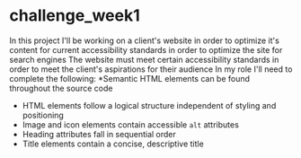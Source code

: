 # challenge_week1
In this project I'll be working on a client's website in order to optimize it's content for current accessibility standards in order to optimize the site for search engines
The website must meet certain accessibility standards in order to meet the client's aspirations for their audience
In my role I'll need to complete the following:
*Semantic HTML elements can be found throughout the source code
* HTML elements follow a logical structure independent of styling and positioning
* Image and icon elements contain accessible `alt` attributes
* Heading attributes fall in sequential order
* Title elements contain a concise, descriptive title